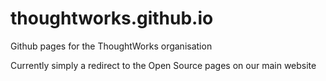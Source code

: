 # thoughtworks.github.io

Github pages for the ThoughtWorks organisation

Currently simply a redirect to the Open Source pages on our main website
